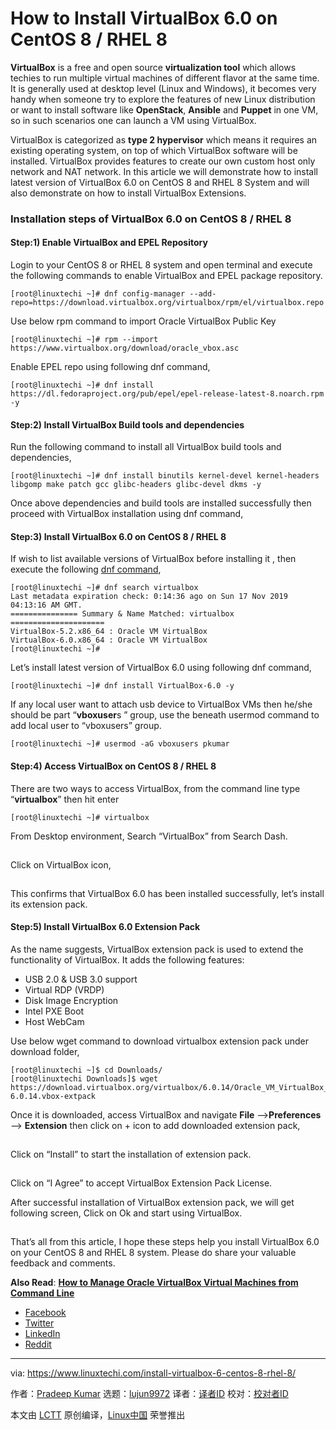 [#]: collector: (lujun9972)
[#]: translator: ( )
[#]: reviewer: ( )
[#]: publisher: ( )
[#]: url: ( )
[#]: subject: (How to Install VirtualBox 6.0 on CentOS 8 / RHEL 8)
[#]: via: (https://www.linuxtechi.com/install-virtualbox-6-centos-8-rhel-8/)
[#]: author: (Pradeep Kumar https://www.linuxtechi.com/author/pradeep/)

How to Install VirtualBox 6.0 on CentOS 8 / RHEL 8
======

**VirtualBox** is a free and open source **virtualization tool** which allows techies to run multiple virtual machines of different flavor at the same time. It is generally used at desktop level (Linux and Windows), it becomes very handy when someone try to explore the features of new Linux distribution or want to install software like **OpenStack**, **Ansible** and **Puppet** in one VM, so in such scenarios one can launch a VM using VirtualBox.

VirtualBox is categorized as **type 2 hypervisor** which means it requires an existing operating system, on top of which VirtualBox software will be installed. VirtualBox provides features to create our own custom host only network and NAT network. In this article we will demonstrate how to install latest version of VirtualBox 6.0 on CentOS 8 and RHEL 8 System and will also demonstrate on how to install VirtualBox Extensions.

### Installation steps of VirtualBox 6.0 on CentOS 8 / RHEL 8

#### Step:1) Enable VirtualBox and EPEL Repository

Login to your CentOS 8 or RHEL 8 system and open terminal and execute the following commands to enable VirtualBox and EPEL package repository.

```
[root@linuxtechi ~]# dnf config-manager --add-repo=https://download.virtualbox.org/virtualbox/rpm/el/virtualbox.repo
```

Use below rpm command to import Oracle VirtualBox Public Key

```
[root@linuxtechi ~]# rpm --import https://www.virtualbox.org/download/oracle_vbox.asc
```

Enable EPEL repo using following dnf command,

```
[root@linuxtechi ~]# dnf install https://dl.fedoraproject.org/pub/epel/epel-release-latest-8.noarch.rpm -y
```

#### Step:2) Install VirtualBox Build tools and dependencies

Run the following command to install all VirtualBox build tools and dependencies,

```
[root@linuxtechi ~]# dnf install binutils kernel-devel kernel-headers libgomp make patch gcc glibc-headers glibc-devel dkms -y
```

Once above dependencies and build tools are installed successfully then proceed with VirtualBox installation using dnf command,

#### Step:3) Install VirtualBox 6.0 on CentOS 8 / RHEL 8

If wish to list available versions of VirtualBox before installing it , then execute the following [dnf command][1],

```
[root@linuxtechi ~]# dnf search virtualbox
Last metadata expiration check: 0:14:36 ago on Sun 17 Nov 2019 04:13:16 AM GMT.
=============== Summary & Name Matched: virtualbox =====================
VirtualBox-5.2.x86_64 : Oracle VM VirtualBox
VirtualBox-6.0.x86_64 : Oracle VM VirtualBox
[root@linuxtechi ~]#
```

Let’s install latest version of VirtualBox 6.0 using following dnf command,

```
[root@linuxtechi ~]# dnf install VirtualBox-6.0 -y
```

If any local user want to attach usb device to VirtualBox VMs then he/she should be part “**vboxuser**s ” group, use the beneath usermod command to add local user to “vboxusers” group.

```
[root@linuxtechi ~]# usermod -aG vboxusers pkumar
```

#### Step:4) Access VirtualBox on CentOS 8 / RHEL 8

There are two ways to access VirtualBox, from the command line type “**virtualbox**” then hit enter

```
[root@linuxtechi ~]# virtualbox
```

From Desktop environment, Search “VirtualBox” from Search Dash.

[![Access-VirtualBox-CentOS8][2]][3]

Click on VirtualBox icon,

[![VirtualBox-CentOS8][2]][4]

This confirms that VirtualBox 6.0 has been installed successfully, let’s install its extension pack.

#### Step:5) Install VirtualBox 6.0 Extension Pack

As the name suggests, VirtualBox extension pack is used to extend the functionality of VirtualBox. It adds the following features:

  * USB 2.0 &amp; USB 3.0 support
  * Virtual RDP (VRDP)
  * Disk Image Encryption
  * Intel PXE Boot
  * Host WebCam



Use below wget command to download virtualbox extension pack under download folder,

```
[root@linuxtechi ~]$ cd Downloads/
[root@linuxtechi Downloads]$ wget https://download.virtualbox.org/virtualbox/6.0.14/Oracle_VM_VirtualBox_Extension_Pack-6.0.14.vbox-extpack
```

Once it is downloaded, access VirtualBox and navigate **File** –&gt;**Preferences** –&gt; **Extension** then click on + icon to add downloaded extension pack,

[![Install-VirtualBox-Extension-Pack-CentOS8][2]][5]

Click on “Install” to start the installation of extension pack.

[![Accept-VirtualBox-Extension-Pack-License-CentOS8][2]][6]

Click on “I Agree” to accept VirtualBox Extension Pack License.

After successful installation of VirtualBox extension pack, we will get following screen, Click on Ok and start using VirtualBox.

[![VirtualBox-Extension-Pack-Install-Message-CentOS8][2]][7]

That’s all from this article, I hope these steps help you install VirtualBox 6.0 on your CentOS 8 and RHEL 8 system. Please do share your valuable feedback and comments.

**Also Read**: **[How to Manage Oracle VirtualBox Virtual Machines from Command Line][8]**

  * [Facebook][9]
  * [Twitter][10]
  * [LinkedIn][11]
  * [Reddit][12]



--------------------------------------------------------------------------------

via: https://www.linuxtechi.com/install-virtualbox-6-centos-8-rhel-8/

作者：[Pradeep Kumar][a]
选题：[lujun9972][b]
译者：[译者ID](https://github.com/译者ID)
校对：[校对者ID](https://github.com/校对者ID)

本文由 [LCTT](https://github.com/LCTT/TranslateProject) 原创编译，[Linux中国](https://linux.cn/) 荣誉推出

[a]: https://www.linuxtechi.com/author/pradeep/
[b]: https://github.com/lujun9972
[1]: https://www.linuxtechi.com/dnf-command-examples-rpm-management-fedora-linux/
[2]: data:image/gif;base64,R0lGODlhAQABAIAAAAAAAP///yH5BAEAAAAALAAAAAABAAEAAAIBRAA7
[3]: https://www.linuxtechi.com/wp-content/uploads/2019/11/Access-VirtualBox-CentOS8.jpg
[4]: https://www.linuxtechi.com/wp-content/uploads/2019/11/VirtualBox-CentOS8.jpg
[5]: https://www.linuxtechi.com/wp-content/uploads/2019/11/Install-VirtualBox-Extension-Pack-CentOS8.jpg
[6]: https://www.linuxtechi.com/wp-content/uploads/2019/11/Accept-VirtualBox-Extension-Pack-License-CentOS8.jpg
[7]: https://www.linuxtechi.com/wp-content/uploads/2019/11/VirtualBox-Extension-Pack-Install-Message-CentOS8.jpg
[8]: https://www.linuxtechi.com/manage-virtualbox-virtual-machines-command-line/
[9]: http://www.facebook.com/sharer.php?u=https%3A%2F%2Fwww.linuxtechi.com%2Finstall-virtualbox-6-centos-8-rhel-8%2F&t=How%20to%20Install%20VirtualBox%206.0%20on%20CentOS%208%20%2F%20RHEL%208
[10]: http://twitter.com/share?text=How%20to%20Install%20VirtualBox%206.0%20on%20CentOS%208%20%2F%20RHEL%208&url=https%3A%2F%2Fwww.linuxtechi.com%2Finstall-virtualbox-6-centos-8-rhel-8%2F&via=Linuxtechi
[11]: http://www.linkedin.com/shareArticle?mini=true&url=https%3A%2F%2Fwww.linuxtechi.com%2Finstall-virtualbox-6-centos-8-rhel-8%2F&title=How%20to%20Install%20VirtualBox%206.0%20on%20CentOS%208%20%2F%20RHEL%208
[12]: http://www.reddit.com/submit?url=https%3A%2F%2Fwww.linuxtechi.com%2Finstall-virtualbox-6-centos-8-rhel-8%2F&title=How%20to%20Install%20VirtualBox%206.0%20on%20CentOS%208%20%2F%20RHEL%208
